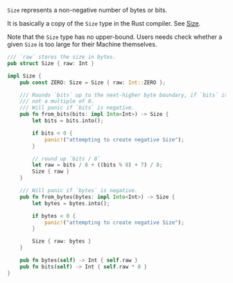 `Size` represents a non-negative number of bytes or bits.

It is basically a copy of the `Size` type in the Rust compiler.
See [Size](https://doc.rust-lang.org/nightly/nightly-rustc/rustc_target/abi/struct.Size.html).

Note that the `Size` type has no upper-bound.
Users needs check whether a given `Size` is too large for their Machine themselves.

```rust
/// `raw` stores the size in bytes.
pub struct Size { raw: Int }

impl Size {
    pub const ZERO: Size = Size { raw: Int::ZERO };

    /// Rounds `bits` up to the next-higher byte boundary, if `bits` is
    /// not a multiple of 8.
    /// Will panic if `bits` is negative.
    pub fn from_bits(bits: impl Into<Int>) -> Size {
        let bits = bits.into();

        if bits < 0 {
            panic!("attempting to create negative Size");
        }

        // round up `bits / 8`
        let raw = bits / 8 + ((bits % 8) + 7) / 8;
        Size { raw }
    }

    /// Will panic if `bytes` is negative.
    pub fn from_bytes(bytes: impl Into<Int>) -> Size {
        let bytes = bytes.into();

        if bytes < 0 {
            panic!("attempting to create negative Size");
        }

        Size { raw: bytes }
    }

    pub fn bytes(self) -> Int { self.raw }
    pub fn bits(self) -> Int { self.raw * 8 }
}
```
